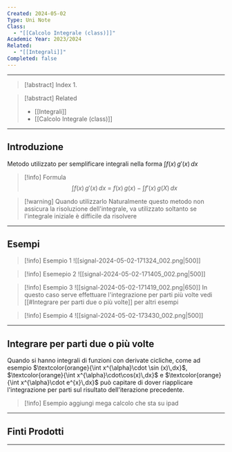 ```yaml
---
Created: 2024-05-02
Type: Uni Note
Class:
  - "[[Calcolo Integrale (class)]]"
Academic Year: 2023/2024
Related:
  - "[[Integrali]]"
Completed: false
---
```

---

>[!abstract] Index
>1. 

>[!abstract] Related
>- [[Integrali]]
>- [[Calcolo Integrale (class)]]

---
## Introduzione

Metodo utilizzato per semplificare integrali nella forma $\int f(x)\, g'(x)\, dx$

>[!info] Formula
>$$
>\int f(x)\, g'(x)\, dx\ = \ f( x )\, g(x)- \int f'(x)\, g(X)\, dx 
>$$

>[!warning] Quando utilizzarlo
> Naturalmente questo metodo non assicura la risoluzione dell'integrale, va utilizzato soltanto se l'integrale iniziale è difficile da risolvere

---
## Esempi

>[!info] Esempio 1
>![[signal-2024-05-02-171324_002.png|500]]

>[!info] Esemepio 2
>![[signal-2024-05-02-171405_002.png|500]]

>[!info] Esempio 3
>![[signal-2024-05-02-171419_002.png|650]]
>In questo caso serve effettuare l'integrazione per parti più volte vedi [[#Integrare per parti due o più volte]] per altri esempi

>[!info] Esempio 4
>![[signal-2024-05-02-173430_002.png|500]]

---
## Integrare per parti due o più volte

Quando si hanno integrali di funzioni con derivate cicliche, come ad esempio $\textcolor{orange}{\int x^{\alpha}\cdot \sin (x)\,dx}$, $\textcolor{orange}{\int x^{\alpha}\cdot\cos(x)\,dx}$ e $\textcolor{orange}{\int x^{\alpha}\cdot e^{x}\,dx}$ può capitare di dover riapplicare l'integrazione per parti sul risultato dell'iterazione precedente.

>[!info] Esempio 
>aggiungi mega calcolo che sta su ipad

---
## Finti Prodotti



---

